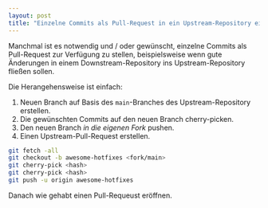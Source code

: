 ```yaml
---
layout: post
title: "Einzelne Commits als Pull-Request in ein Upstream-Repository einpflegen"
---
```


Manchmal ist es notwendig und / oder gewünscht, einzelne Commits als Pull-Request zur Verfügung zu stellen, beispielsweise
wenn gute Änderungen in einem Downstream-Repository ins Upstream-Repository fließen sollen.

Die Herangehensweise ist einfach:

1. Neuen Branch auf Basis des `main`-Branches des Upstream-Repository erstellen.
1. Die gewünschten Commits auf den neuen Branch cherry-picken.
1. Den neuen Branch _in die eigenen Fork_ pushen.
1. Einen Upstream-Pull-Request erstellen.

```bash
git fetch -all
git checkout -b awesome-hotfixes <fork/main>
git cherry-pick <hash>
git cherry-pick <hash>
git push -u origin awesome-hotfixes
```

Danach wie gehabt einen Pull-Requeust eröffnen.
